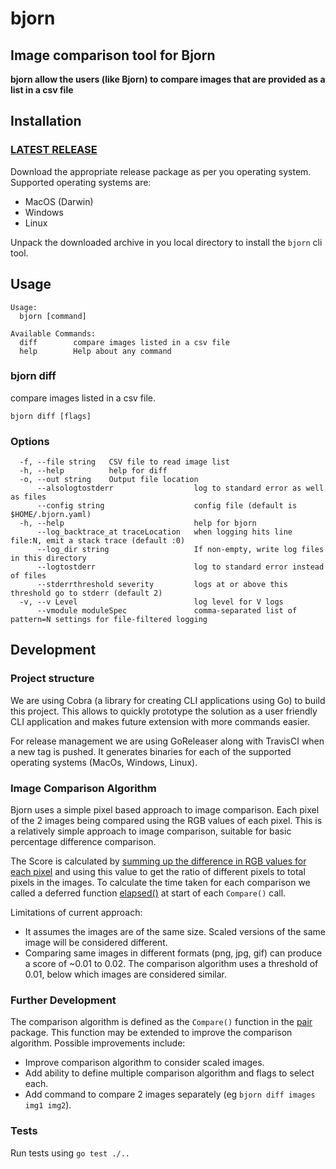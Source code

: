 # bjorn

## Image comparison tool for Bjorn

**bjorn allow the users (like Bjorn) to compare images that are provided as a list in a csv file**

## Installation
### [LATEST RELEASE](https://github.com/ganeshmannamal/bjorn/releases/latest)
Download the appropriate release package as per you operating system. Supported operating systems are:
 * MacOS (Darwin)
 * Windows
 * Linux
 
Unpack the downloaded archive in you local directory to install the `bjorn` cli tool.

## Usage
```
Usage:
  bjorn [command]

Available Commands:
  diff        compare images listed in a csv file
  help        Help about any command
```

### bjorn diff

compare images listed in a csv file.

```
bjorn diff [flags]
```

### Options

```
  -f, --file string   CSV file to read image list
  -h, --help          help for diff
  -o, --out string    Output file location
      --alsologtostderr                  log to standard error as well as files
      --config string                    config file (default is $HOME/.bjorn.yaml)
  -h, --help                             help for bjorn
      --log_backtrace_at traceLocation   when logging hits line file:N, emit a stack trace (default :0)
      --log_dir string                   If non-empty, write log files in this directory
      --logtostderr                      log to standard error instead of files
      --stderrthreshold severity         logs at or above this threshold go to stderr (default 2)
  -v, --v Level                          log level for V logs
      --vmodule moduleSpec               comma-separated list of pattern=N settings for file-filtered logging
```

## Development

### Project structure
We are using Cobra (a library for creating CLI applications using Go) to build this project. This allows to quickly prototype the solution as a user friendly CLI application and makes future extension with more commands easier.

For release management we are using GoReleaser along with TravisCI when a new tag is pushed. It generates binaries for each of the supported operating systems (MacOs, Windows, Linux).

### Image Comparison Algorithm
Bjorn uses a simple pixel based approach to image comparison. Each pixel of the 2 images being compared using the RGB values of each pixel.
This is a relatively simple approach to image comparison, suitable for basic percentage difference comparison.

The Score is calculated by [summing up the difference in RGB values for each pixel](https://github.com/ganeshmannamal/bjorn/blob/master/pkg/pair/pair.go#L48) and using this value to get the ratio of different pixels to total pixels in the images.
To calculate the time taken for each comparison we called a deferred function [elapsed()](https://github.com/ganeshmannamal/bjorn/blob/master/pkg/pair/pair.go#L76) at start of each `Compare()` call.
 
Limitations of current approach:
 * It assumes the images are of the same size. Scaled versions of the same image will be considered different.
 * Comparing same images in different formats (png, jpg, gif) can produce a score of ~0.01 to 0.02. The comparison algorithm uses a threshold of 0.01, below which images are considered similar.
 
### Further Development
The comparison algorithm is defined as the `Compare()` function in the [pair](https://github.com/ganeshmannamal/bjorn/blob/master/pkg/pair/pair.go) package. This function may be extended to improve the comparison algorithm.
Possible improvements include:
 * Improve comparison algorithm to consider scaled images.
 * Add ability to define multiple comparison algorithm and flags to select each.
 * Add command to compare 2 images separately (eg `bjorn diff images img1 img2`).
 
### Tests
Run tests using `go test ./..`

